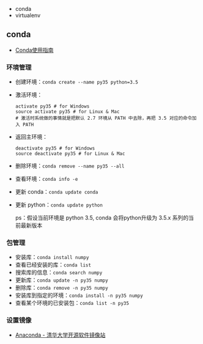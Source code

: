 - conda
- virtualenv

## conda

- [Conda使用指南](https://zhuanlan.zhihu.com/p/44398592)

### 环境管理

- 创建环境：`conda create --name py35 python=3.5`
- 激活环境：

    ```shell
    activate py35 # for Windows
    source activate py35 # for Linux & Mac
    # 激活时系统做的事情就是把默认 2.7 环境从 PATH 中去除，再把 3.5 对应的命令加入 PATH
    ```

- 返回主环境：

    ```shell
    deactivate py35 # for Windows
    source deactivate py35 # for Linux & Mac
    ```

- 删除环境：`conda remove --name py35 --all`
- 查看环境：`conda info -e`
- 更新 conda：`conda update conda`
- 更新 python：`conda update python`

    ps：假设当前环境是 python 3.5, conda 会将python升级为 3.5.x 系列的当前最新版本

### 包管理

- 安装库：`conda install numpy`
- 查看已经安装的库：`conda list`
- 搜索库的信息：`conda search numpy`
- 更新库：`conda update -n py35 numpy`
- 删除库：`conda remove -n py35 numpy`
- 安装库到指定的环境：`conda install -n py35 numpy`
- 查看某个环境的已安装包：`conda list -n py35`

### 设置镜像

- [Anaconda - 清华大学开源软件镜像站](https://mirrors.tuna.tsinghua.edu.cn/help/anaconda/)
